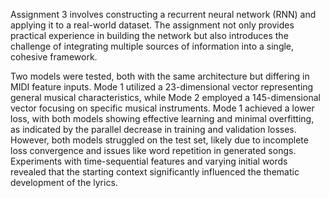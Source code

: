 Assignment 3 involves constructing a recurrent neural network (RNN) and applying it to a real-world dataset. The assignment not only provides practical experience in building the network but also introduces the challenge of integrating multiple sources of information into a single, cohesive framework.

Two models were tested, both with the same architecture but differing in MIDI feature inputs. Mode 1 utilized a 23-dimensional vector representing general musical characteristics, while Mode 2 employed a 145-dimensional vector focusing on specific musical instruments. Mode 1 achieved a lower loss, with both models showing effective learning and minimal overfitting, as indicated by the parallel decrease in training and validation losses. However, both models struggled on the test set, likely due to incomplete loss convergence and issues like word repetition in generated songs. Experiments with time-sequential features and varying initial words revealed that the starting context significantly influenced the thematic development of the lyrics.
